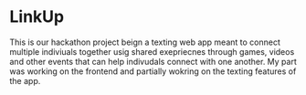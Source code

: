 # LinkUp
This is our hackathon project beign a texting web app meant to connect multiple indiviuals together usig shared exepriecnes through games, videos and other events that can help
indivudals connect with one another. My part was working on the frontend and partially wokring on the texting features of the app. 

